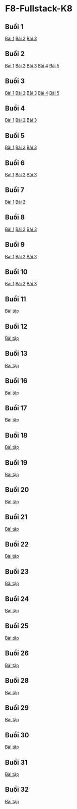 # F8-Fullstack-K8

## Buổi 1

<a href="./Day-1/ex01.html">Bài 1</a>
<a href="./Day-1/ex02.html">Bài 2</a>
<a href="./Day-1/ex03.html">Bài 3</a>

## Buổi 2

<a href="./Day-2/ex01.html">Bài 1</a>
<a href="./Day-2/ex02.html">Bài 2</a>
<a href="./Day-2/ex03.html">Bài 3</a>
<a href="./Day-2/ex04.html">Bài 4</a>
<a href="./Day-2/ex05.html">Bài 5</a>

## Buổi 3

<a href="./Day-3/ex01.html">Bài 1</a>
<a href="./Day-3/ex02.html">Bài 2</a>
<a href="./Day-3/ex03.html">Bài 3</a>
<a href="./Day-3/ex04.html">Bài 4</a>
<a href="./Day-3/ex05.html">Bài 5</a>

## Buổi 4

<a href="./Day-4/ex01.html">Bài 1</a>
<a href="./Day-4/ex02.html">Bài 2</a>
<a href="./Day-4/ex03.html">Bài 3</a>

## Buổi 5

<a href="./Day-5/ex01.html">Bài 1</a>
<a href="./Day-5/ex02.html">Bài 2</a>
<a href="./Day-5/ex03.html">Bài 3</a>

## Buổi 6

<a href="./Day-6/ex01.html">Bài 1</a>
<a href="./Day-6/ex02.html">Bài 2</a>
<a href="./Day-6/ex03.html">Bài 3</a>

## Buổi 7

<a href="./Day-7/ex01.html">Bài 1</a>
<a href="./Day-7/ex02.html">Bài 2</a>

## Buổi 8

<a href="./Day-8/ex01.html">Bài 1</a>
<a href="./Day-8/ex02.html">Bài 2</a>
<a href="./Day-8/ex03.html">Bài 3</a>

## Buổi 9

<a href="./Day-9/ex01.html">Bài 1</a>
<a href="./Day-9/ex02.html">Bài 2</a>
<a href="./Day-9/ex03.html">Bài 3</a>

## Buổi 10

<a href="./Day-10/ex01.html">Bài 1</a>
<a href="./Day-10/ex02.html">Bài 2</a>
<a href="./Day-10/ex03.html">Bài 3</a>

## Buổi 11

<a href="./Day-11/index.html">Bài tập</a>

## Buổi 12

<a href="./Day-12/index.html">Bài tập</a>

## Buổi 13

<a href="./Day-13/index.html">Bài tập</a>

## Buổi 16

<a href="./Du-an-HTML-CSS-buoi-15/index.html">Bài tập</a>

## Buổi 17

<a href="./Day-17/index.html">Bài tập</a>

## Buổi 18

<a href="./Day-18/index.html">Bài tập</a>

## Buổi 19

<a href="./Day-19/index.html">Bài tập</a>

## Buổi 20

<a href="./Day-20/index.html">Bài tập</a>

## Buổi 21

<a href="./Day-21/index.html">Bài tập</a>

## Buổi 22

<a href="./Day-22/index.html">Bài tập</a>

## Buổi 23

<a href="./Day-23/index.html">Bài tập</a>

## Buổi 24

<a href="./Day-24/index.html">Bài tập</a>

## Buổi 25

<a href="./Day-25/index.html">Bài tập</a>

## Buổi 26

<a href="./Day-26/index.html">Bài tập</a>

## Buổi 28

<a href="./Day-28/index.html">Bài tập</a>

## Buổi 29

<a href="./Day-29/index.html">Bài tập</a>

## Buổi 30

<a href="./Day-30/index.html">Bài tập</a>

## Buổi 31

<a href="./Day-31/index.html">Bài tập</a>

## Buổi 32

<a href="./Day-32/index.html">Bài tập</a>
